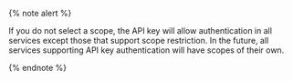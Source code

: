 {% note alert %}

If you do not select a scope, the API key will allow authentication in all services except those that support scope restriction. In the future, all services supporting API key authentication will have scopes of their own.

{% endnote %}